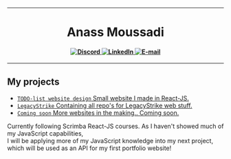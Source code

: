 <hr>

<h1 align="center">
  Anass Moussadi
</h1>

<h4 align="center">
  <a href="https://discordapp.com/users/352901378903113738">
    <img src="https://img.shields.io/badge/Discord-%235865F2.svg?style=for-the-badge&logo=discord&logoColor=white" alt="Discord">
  </a>
  <a href="https://www.linkedin.com/in/anass-moussadi">
    <img src="https://img.shields.io/badge/LinkedIn-0077B5?style=for-the-badge&logo=linkedin&logoColor=white" alt="LinkedIn">
  </a>
  <a href="mailto:a.moussadi03@gmail.com">
    <img src="https://img.shields.io/badge/Gmail-D14836?style=for-the-badge&logo=gmail&logoColor=white" alt="E-mail">
  </a>
</h4>

<hr>

## My projects
- [`TODO-list website design` Small website I made in React-JS.](https://github.com/Anassm/todolist)
- [`LegacyStrike` Containing all repo's for LegacyStrike web stuff.](https://github.com/Anassm/legacystrike)
- [`Coming soon` More websites in the making.. Coming soon.](https://github.com/Anassm)

Currently following Scrimba React-JS courses. As I haven't showed much of my JavaScript capabilities,<br>
I will be applying more of my JavaScript knowledge into my next project, which will be used as an API for my first portfolio website!
